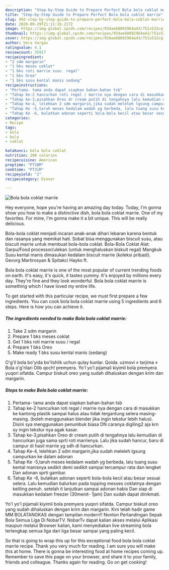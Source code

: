 ```yaml
---
description: "Step-by-Step Guide to Prepare Perfect Bola bola coklat marrie"
title: "Step-by-Step Guide to Prepare Perfect Bola bola coklat marrie"
slug: 492-step-by-step-guide-to-prepare-perfect-bola-bola-coklat-marrie
date: 2020-09-29T21:11:19.217Z
image: https://img-global.cpcdn.com/recipes/934ae68092964a43/751x532cq70/bola-bola-coklat-marrie-foto-resep-utama.jpg
thumbnail: https://img-global.cpcdn.com/recipes/934ae68092964a43/751x532cq70/bola-bola-coklat-marrie-foto-resep-utama.jpg
cover: https://img-global.cpcdn.com/recipes/934ae68092964a43/751x532cq70/bola-bola-coklat-marrie-foto-resep-utama.jpg
author: Vera Vargas
ratingvalue: 4.1
reviewcount: 35917
recipeingredient:
- "2 sdm margarin"
- "1 bks meses coklat"
- "1 bks roti marrie susu  regal"
- "1 bks Oreo"
- "1 bks susu kental manis sedang"
recipeinstructions:
- "Pertama- tama anda dapat siapkan bahan-bahan tsb"
- "Tahap ke-2 hancurkan roti regal / marrie nya dengan cara di masukkan ke kantong plastik sampai halus atau tidak tergantung selera masing-masing. (boleh menggunakan blender jika ingin tekstur lebih halus). Disini sya menggunakan penumbuk biasa DN caranya digiling2 aja krn sy ingin tekstur nya agak kasar."
- "Tahap ke-3,pisahkan Oreo dr cream putih di tengahnya lalu kemudian di hancurkan juga sama sprti roti marrienya. Lalu jika sudah hancur, baru di campur di hasil marrie yg sdh di hancurkan."
- "Tahap Ke-4, lelehkan 2 sdm margarin,jika sudah meleleh lgsung campurkan ke dalam adonan"
- "Tahap Ke -5,taruh meses kedalam wadah yg berbeda, lalu tuang susu kental manisnya sedikit demi sedikit sampai tercampur rata dan lengket Dan adonan sprti gambar."
- "Tahap Ke -6, bulatkan adonan seperti bola-bola kecil atau besar sesuai selera. Lalu kemudian balurkan pada topping messes coklatnya dengan keliling penuh. setelah it lanjutkan sampai adonan habis Dan siap di masukkan kedalam freezer (30menit- 1jam) Dan sudah dapat dinikmati."
categories:
- Recipe
tags:
- bola
- bola
- coklat

katakunci: bola bola coklat 
nutrition: 208 calories
recipecuisine: American
preptime: "PT38M"
cooktime: "PT31M"
recipeyield: "2"
recipecategory: Dinner

---
```



![Bola bola coklat marrie](https://img-global.cpcdn.com/recipes/934ae68092964a43/751x532cq70/bola-bola-coklat-marrie-foto-resep-utama.jpg)

Hey everyone, hope you're having an amazing day today. Today, I'm gonna show you how to make a distinctive dish, bola bola coklat marrie. One of my favorites. For mine, I'm gonna make it a bit unique. This will be really delicious.

Bola-bola coklat menjadi incaran anak-anak dihari lebaran karena bentuk dan rasanya yang memikat hati. Sobat bisa menggunakan biscuit susu, atau biscuit marrie untuk membuat bola-bola coklat. Bola-Bola Coklat Alat: Garpu/Food processor/ulekan (untuk menghaluskan biskuit regal) Mangkuk Susu kental manis dimasukan kedalam biscuit marrie (koleksi pribadi). Gevorg Martirosyan &amp; Spitakci Hayko ft.

Bola bola coklat marrie is one of the most popular of current trending foods on earth. It's easy, it's quick, it tastes yummy. It's enjoyed by millions every day. They're fine and they look wonderful. Bola bola coklat marrie is something which I have loved my entire life.


To get started with this particular recipe, we must first prepare a few ingredients. You can cook bola bola coklat marrie using 5 ingredients and 6 steps. Here is how you can achieve it.

<!--inarticleads1-->

##### The ingredients needed to make Bola bola coklat marrie:

1. Take 2 sdm margarin
1. Prepare 1 bks meses coklat
1. Get 1 bks roti marrie susu / regal
1. Prepare 1 bks Oreo
1. Make ready 1 bks susu kental manis (sedang)


O&#39;g&#39;il bola bo&#39;yida bo&#39;lishlik uchun qulay kunlar. Qoida. uzmovi » tarjima » Bola o&#39;g&#39;rilari Olib qoch! premyera. Yo&#39;l yo&#39;l pijamali kiyimli bola premyera yuqori sifatda. Campur biskuit oreo yang sudah dihaluskan dengan krim dan margarin. 

<!--inarticleads2-->

##### Steps to make Bola bola coklat marrie:

1. Pertama- tama anda dapat siapkan bahan-bahan tsb
1. Tahap ke-2 hancurkan roti regal / marrie nya dengan cara di masukkan ke kantong plastik sampai halus atau tidak tergantung selera masing-masing. (boleh menggunakan blender jika ingin tekstur lebih halus). Disini sya menggunakan penumbuk biasa DN caranya digiling2 aja krn sy ingin tekstur nya agak kasar.
1. Tahap ke-3,pisahkan Oreo dr cream putih di tengahnya lalu kemudian di hancurkan juga sama sprti roti marrienya. Lalu jika sudah hancur, baru di campur di hasil marrie yg sdh di hancurkan.
1. Tahap Ke-4, lelehkan 2 sdm margarin,jika sudah meleleh lgsung campurkan ke dalam adonan
1. Tahap Ke -5,taruh meses kedalam wadah yg berbeda, lalu tuang susu kental manisnya sedikit demi sedikit sampai tercampur rata dan lengket Dan adonan sprti gambar.
1. Tahap Ke -6, bulatkan adonan seperti bola-bola kecil atau besar sesuai selera. Lalu kemudian balurkan pada topping messes coklatnya dengan keliling penuh. setelah it lanjutkan sampai adonan habis Dan siap di masukkan kedalam freezer (30menit- 1jam) Dan sudah dapat dinikmati.


Yo&#39;l yo&#39;l pijamali kiyimli bola premyera yuqori sifatda. Campur biskuit oreo yang sudah dihaluskan dengan krim dan margarin. Kini telah hadir game MM BOLATANGKAS dengan tampilan modern!! Nonton Pertandingan Sepak Bola Semua Liga Di NobarTV. NobarTv dapat kalian akses melalui Aplikasi maupun melalui Browser kalian, kami menyediakan live streaming bola terlengkap semua liga dari liga besar sampai yang paling kecil. 

So that is going to wrap this up for this exceptional food bola bola coklat marrie recipe. Thank you very much for reading. I am sure you will make this at home. There is gonna be interesting food at home recipes coming up. Remember to save this page on your browser, and share it to your family, friends and colleague. Thanks again for reading. Go on get cooking!
